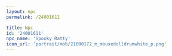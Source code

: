 ```yaml
---
layout: npc
permalink: /24001611

title: Npc
id: '24001611'
npc_name: 'Spooky Ratty'
icon_url: 'portrait/mob/21000172_m_mousedolldrumwhite_p.png'
---
```

